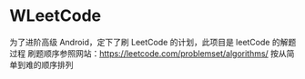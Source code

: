 # WLeetCode
为了进阶高级 Android，定下了刷 LeetCode 的计划，此项目是 leetCode 的解题过程
刷题顺序参照网站：https://leetcode.com/problemset/algorithms/ 按从简单到难的顺序排列
